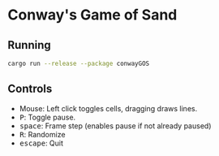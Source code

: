 # Conway's Game of Sand

## Running

```bash
cargo run --release --package conwayGOS
```

## Controls

- Mouse: Left click toggles cells, dragging draws lines.
- <kbd>P</kbd>: Toggle pause.
- <kbd>space</kbd>: Frame step (enables pause if not already paused)
- <kbd>R</kbd>: Randomize
- <kbd>escape</kbd>: Quit
